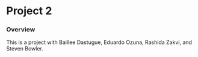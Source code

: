 # Project 2

### Overview
This is a project with Baillee Dastugue, Eduardo Ozuna, Rashida Zakvi, and Steven Bowler.